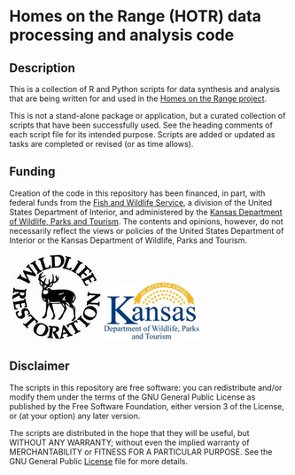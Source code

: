 Homes on the Range (HOTR) data processing and analysis code
================

## Description

This is a collection of R and Python scripts for data synthesis and
analysis that are being written for and used in the [Homes on the Range
project](https://www.humanesociety.org/news/homes-range-launches-conserve-prairie-dog-ecosystem).

This is not a stand-alone package or application, but a curated
collection of scripts that have been successfully used. See the heading
comments of each script file for its intended purpose. Scripts are added
or updated as tasks are completed or revised (or as time allows).

## Funding

Creation of the code in this repository has been financed, in part, with
federal funds from the [Fish and Wildlife
Service](https://wsfrprograms.fws.gov/Subpages/GrantPrograms/WR/WR.htm),
a division of the United States Department of Interior, and administered
by the [Kansas Department of Wildlife, Parks and
Tourism](https://ksoutdoors.com/). The contents and opinions, however,
do not necessarily reflect the views or policies of the United States
Department of Interior or the Kansas Department of Wildlife, Parks and
Tourism.

![Wildlife Restoration Program](Wldlf_Restoration_Fund_logo.png)
![KDWPT](KDWPT.png)

## Disclaimer

The scripts in this repository are free software: you can redistribute
and/or modify them under the terms of the GNU General Public License as
published by the Free Software Foundation, either version 3 of the
License, or (at your option) any later version.

The scripts are distributed in the hope that they will be useful, but
WITHOUT ANY WARRANTY; without even the implied warranty of
MERCHANTABILITY or FITNESS FOR A PARTICULAR PURPOSE. See the GNU General
Public [License](LICENSE) file for more details.
